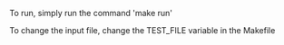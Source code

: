 To run, simply run the command 'make run'

To change the input file, change the TEST\_FILE variable in the Makefile
